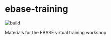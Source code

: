 # ebase-training

<!-- badges: start -->
[![build](https://github.com/fawda123/ebase-training/workflows/build/badge.svg)](https://github.com/fawda123/ebase-training/actions)
<!-- badges: end -->

Materials for the EBASE virtual training workshop

